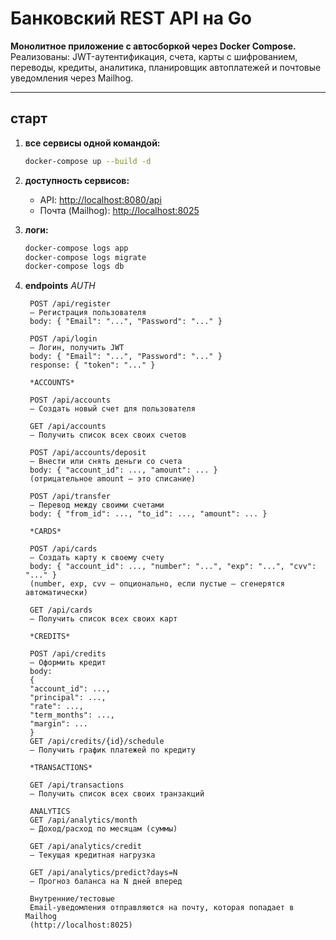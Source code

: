 # Банковский REST API на Go

**Монолитное приложение с автосборкой через Docker Compose.**  
Реализованы: JWT-аутентификация, счета, карты с шифрованием, переводы, кредиты, аналитика, планировщик автоплатежей и почтовые уведомления через Mailhog.

---

## старт

1. **все сервисы одной командой:**
    ```bash
    docker-compose up --build -d
    ```

2. **доступность сервисов:**
    - API: [http://localhost:8080/api](http://localhost:8080/api)
    - Почта (Mailhog): [http://localhost:8025](http://localhost:8025)

3. **логи:**
    ```bash
    docker-compose logs app
    docker-compose logs migrate
    docker-compose logs db
    ```
4. **endpoints**
        *AUTH*

        POST /api/register
        — Регистрация пользователя
        body: { "Email": "...", "Password": "..." }

        POST /api/login
        — Логин, получить JWT
        body: { "Email": "...", "Password": "..." }
        response: { "token": "..." }

        *ACCOUNTS*

        POST /api/accounts
        — Создать новый счет для пользователя

        GET /api/accounts
        — Получить список всех своих счетов

        POST /api/accounts/deposit
        — Внести или снять деньги со счета
        body: { "account_id": ..., "amount": ... }
        (отрицательное amount — это списание)

        POST /api/transfer
        — Перевод между своими счетами
        body: { "from_id": ..., "to_id": ..., "amount": ... }

        *CARDS*

        POST /api/cards
        — Создать карту к своему счету
        body: { "account_id": ..., "number": "...", "exp": "...", "cvv": "..." }
        (number, exp, cvv — опционально, если пустые — сгенерятся автоматически)

        GET /api/cards
        — Получить список всех своих карт

        *CREDITS*

        POST /api/credits
        — Оформить кредит
        body:
        {
        "account_id": ...,
        "principal": ...,
        "rate": ...,
        "term_months": ...,
        "margin": ...
        }
        GET /api/credits/{id}/schedule
        — Получить график платежей по кредиту

        *TRANSACTIONS*
        
        GET /api/transactions
        — Получить список всех своих транзакций

        ANALYTICS
        GET /api/analytics/month
        — Доход/расход по месяцам (суммы)

        GET /api/analytics/credit
        — Текущая кредитная нагрузка

        GET /api/analytics/predict?days=N
        — Прогноз баланса на N дней вперед

        Внутренние/тестовые
        Email-уведомления отправляются на почту, которая попадает в Mailhog
        (http://localhost:8025)